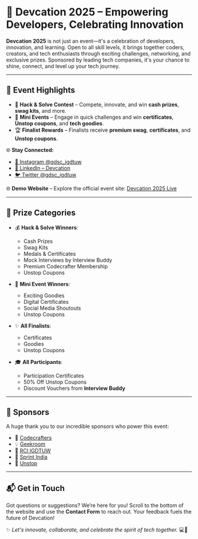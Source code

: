 # 🌟 Devcation 2025 – Empowering Developers, Celebrating Innovation

**Devcation 2025** is not just an event—it's a celebration of developers, innovation, and learning. Open to all skill levels, it brings together coders, creators, and tech enthusiasts through exciting challenges, networking, and exclusive prizes. Sponsored by leading tech companies, it's your chance to shine, connect, and level up your tech journey.

---

## 🚀 Event Highlights

- 🎯 **Hack & Solve Contest** – Compete, innovate, and win **cash prizes**, **swag kits**, and more.
- 🎉 **Mini Events** – Engage in quick challenges and win **certificates**, **Unstop coupons**, and **tech goodies**.
- 🏆 **Finalist Rewards** – Finalists receive **premium swag**, **certificates**, and **Unstop coupons**.

🌐 **Stay Connected:**
- [📸 Instagram @gdsc_igdtuw](https://www.instagram.com/gdsc_igdtuw)
- [💼 LinkedIn – Devcation](https://www.linkedin.com/company/dscigdtuw/mycompany/)
- [🐦 Twitter @gdsc_igdtuw](https://x.com/gdsc_igdtuw)

🌐 **Demo Website** – Explore the official event site:
[Devcation 2025 Live](https://devcation-2025-anshika09singhs-projects.vercel.app/)

---

## 🏅 Prize Categories

- 💰 **Hack & Solve Winners**:
  - Cash Prizes
  - Swag Kits
  - Medals & Certificates
  - Mock Interviews by Interview Buddy
  - Premium Codecrafter Membership
  - Unstop Coupons

- 🎁 **Mini Event Winners**:
  - Exciting Goodies
  - Digital Certificates
  - Social Media Shoutouts
  - Unstop Coupons

- ✨ **All Finalists**:
  - Certificates
  - Goodies
  - Unstop Coupons

- 🎓 **All Participants**:
  - Participation Certificates
  - 50% Off Unstop Coupons
  - Discount Vouchers from **Interview Buddy**

---

## 🤝 Sponsors

A huge thank you to our incredible sponsors who power this event:

- 🔧 [Codecrafters](https://codecrafters.io/)
- 💡 [Geekroom](https://www.geekroom.in/)
- 🏫 [RCI IGDTUW](https://sites.google.com/view/rcigdtuw/home)
- 🚀 [Sprint India](https://www.sprintindia.work/about-us/)
- 🎯 [Unstop](https://unstop.com/)

---

## 📬 Get in Touch

Got questions or suggestions? We’re here for you! Scroll to the bottom of the website and use the **Contact Form** to reach out. Your feedback fuels the future of Devcation!

✨ _Let's innovate, collaborate, and celebrate the spirit of tech together._ 💻🌈
